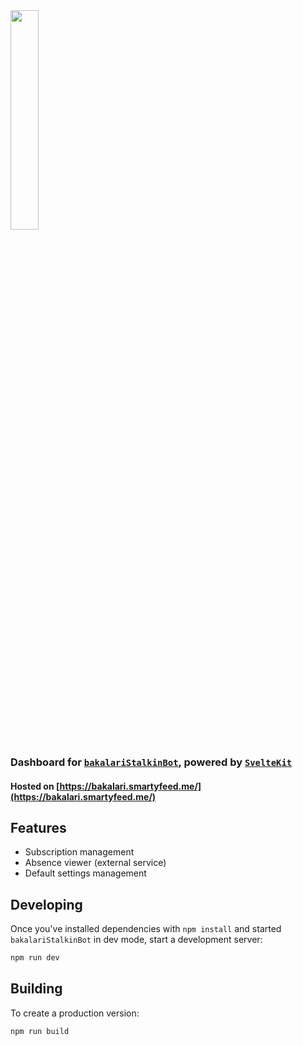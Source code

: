 <img src="https://smartyfeed.me/~server/bakalariStalkin_webui_white.svg" width="30%">

### Dashboard for [`bakalariStalkinBot`](https://git.smartyfeed.me/WIPocket/bakalariStalkinBot), powered by [`SvelteKit`](https://kit.svelte.dev/)  
  
#### Hosted on [https://bakalari.smartyfeed.me/](https://bakalari.smartyfeed.me/)
## Features
- Subscription management
- Absence viewer (external service)
- Default settings management

## Developing
Once you've installed dependencies with `npm install` and started `bakalariStalkinBot` in dev mode, start a development server:

```bash
npm run dev
```

## Building
To create a production version:
```bash
npm run build
```